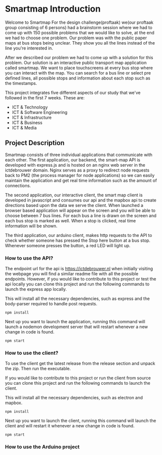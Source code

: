 # Smartmap Introduction

Welcome to Smartmap
For the design challenge(proftaak) we(our proftaak group consisting of 6 persons) had a brainstorm session where we had to come up with 150 possible problems that we would like to solve, at the end we had to choose one problem. Our problem was with the public paper maps at bus stops being unclear. They show you all the lines instead of the line you're interested in.

After we described our problem we had to come up with a solution for this problem. Our solution is an interactive public transport map application called smartmap. We want to place touchscreens at every bus stop where you can interact with the map. You can search for a bus line or select pre defined lines, all possible stops and information about each stop such as the timestamps.

This project integrates five different aspects of our study that we've followed in the first 7 weeks. These are:

- ICT & Technology
- ICT & Software Engineering
- ICT & Infrastructure
- ICT & Business
- ICT & Media

## Project Description
Smartmap consists of three individual applications that communicate with each other. 
The first application, our backend, the smart-map API is developed with express.js and is hosted on an nginx web server in the ictdebrouwer domain. Nginx serves as a proxy to redirect node requests back to PM2 (the process manager for node applications) so we can easily maintain the application and get real time information such as the amount of connections.

The second application, our interactive client, the smart map client is developed in javascript and consumes our api and the mapbox api to create directions based upon the data we serve the client. When launched a browser based application will appear on the screen and you will be able to choose between 7 bus lines. For each bus a line is drawn on the screen and each bus stop is marked as well. When a stop is clicked, real time information will be shown. 

The third application, our arduino client, makes http requests to the API to check whether someone has pressed the Stop here button at a bus stop. Whenever someone presses the button, a red LED will light up. 
### How to use the API?
The endpoint url for the api is https://ictdebrouwer.nl when initially visiting the webpage you will find a similar readme file with all the possible endpoints. However, if you would like to contribute to this project or test the api locally you can clone this project and run the following commands to launch the express app locally.

This will install all the necessary dependencies, such as express and the body-parser required to handle post requests.

```
npm install
```
Next up you want to launch the application, running this command will launch a nodemon development server that will restart whenever a new change in code is found.
```
npm start
```
### How to use the client?
To use the client get the latest release from the release section and unpack the zip. Then run the executable.

If you would like to contribute to this project or run the client from source you can clone this project and run the following commands to launch the client.

This will install all the necessary dependencies, such as electron and mapbox.

```
npm install
```
Next up you want to launch the client, running this command will launch the client and will restart it whenever a new change in code is found.
```
npm start
```
### How to use the Arduino project
